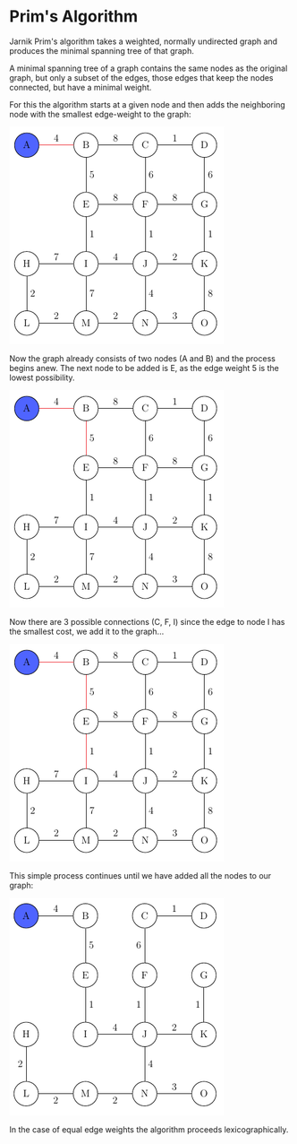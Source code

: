 # Prim's Algorithm

Jarnik Prim's algorithm takes a weighted, normally undirected graph and produces the 
minimal spanning tree of that graph.

A minimal spanning tree of a graph contains the same nodes as the original graph, but
only a subset of the edges, those edges that keep the nodes connected, but have a
minimal weight.

For this the algorithm starts at a given node and then adds the neighboring
node with the smallest edge-weight to the graph:

![](../../../../../resources/PrimExample.png)

Now the graph already consists of two nodes (A and B) and the process begins anew.
The next node to be added is E, as the edge weight 5 is the lowest possibility.

![](../../../../../resources/PrimExampleStep2.png)

Now there are 3 possible connections (C, F, I) since the edge to node I has the
smallest cost, we add it to the graph...

![](../../../../../resources/PrimExampleStep3.png)

This simple process continues until we have added all the nodes to our graph:

![](../../../../../resources/PrimExampleDone.png)

In the case of equal edge weights the algorithm proceeds lexicographically.
